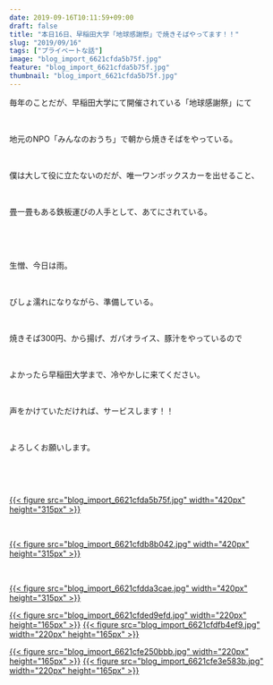 ```yaml
---
date: 2019-09-16T10:11:59+09:00
draft: false
title: "本日16日、早稲田大学「地球感謝祭」で焼きそばやってます！！"
slug: "2019/09/16"
tags: ["プライベートな話"]
image: "blog_import_6621cfda5b75f.jpg"
feature: "blog_import_6621cfda5b75f.jpg"
thumbnail: "blog_import_6621cfda5b75f.jpg"
---
```

<p>毎年のことだが、早稲田大学にて開催されている「地球感謝祭」にて</p><p> </p><p>地元のNPO「みんなのおうち」で朝から焼きそばをやっている。</p><p> </p><p>僕は大して役に立たないのだが、唯一ワンボックスカーを出せること、</p><p> </p><p>畳一畳もある鉄板運びの人手として、あてにされている。</p><p> </p><p> </p><p>生憎、今日は雨。</p><p> </p><p>びしょ濡れになりながら、準備している。</p><p> </p><p>焼きそば300円、から揚げ、ガパオライス、豚汁をやっているので</p><p> </p><p>よかったら早稲田大学まで、冷やかしに来てください。</p><p> </p><p>声をかけていただければ、サービスします！！</p><p> </p><p>よろしくお願いします。</p><p> </p><p> </p><p><a href="blog_import_6621cfda5b75f.jpg">{{< figure src="blog_import_6621cfda5b75f.jpg" width="420px" height="315px" >}}</a></p><p> </p><p><a href="blog_import_6621cfdb8b042.jpg">{{< figure src="blog_import_6621cfdb8b042.jpg" width="420px" height="315px" >}}</a></p><p> </p><p><a href="blog_import_6621cfdda3cae.jpg">{{< figure src="blog_import_6621cfdda3cae.jpg" width="420px" height="315px" >}}</a></p><p><a href="blog_import_6621cfded9efd.jpg">{{< figure src="blog_import_6621cfded9efd.jpg" width="220px" height="165px" >}}</a> <a href="blog_import_6621cfdfb4ef9.jpg">{{< figure src="blog_import_6621cfdfb4ef9.jpg" width="220px" height="165px" >}}</a></p><p><a href="blog_import_6621cfe250bbb.jpg">{{< figure src="blog_import_6621cfe250bbb.jpg" width="220px" height="165px" >}}</a> <a href="blog_import_6621cfe3e583b.jpg">{{< figure src="blog_import_6621cfe3e583b.jpg" width="220px" height="165px" >}}</a></p><p> </p>

